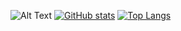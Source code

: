 ![Alt Text](https://tenor.com/bItJt.gif)
[![GitHub stats](https://github-readme-stats.vercel.app/api?username=ilobilo&show_icons=true&theme=radical)](https://github.com/anuraghazra/github-readme-stats)
[![Top Langs](https://github-readme-stats.vercel.app/api/top-langs/?username=ilobilo&langs_count=10&layout=compact&theme=radical)](https://github.com/anuraghazra/github-readme-stats)
<!--
**ilobilo/ilobilo** is a ✨ _special_ ✨ repository because its `README.md` (this file) appears on your GitHub profile.

Here are some ideas to get you started:

- 🔭 I’m currently working on ...
- 🌱 I’m currently learning ...
- 👯 I’m looking to collaborate on ...
- 🤔 I’m looking for help with ...
- 💬 Ask me about ...
- 📫 How to reach me: ...
- 😄 Pronouns: ...
- ⚡ Fun fact: ...

--!>
